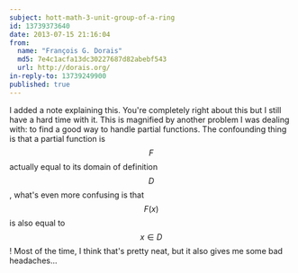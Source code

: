 ```yaml
---
subject: hott-math-3-unit-group-of-a-ring
id: 13739373640
date: 2013-07-15 21:16:04
from:
  name: "François G. Dorais"
  md5: 7e4c1acfa13dc30227687d82abebf543
  url: http://dorais.org/
in-reply-to: 13739249900
published: true
---
```

I added a note explaining this. You're completely right about this but I still have a hard time with it. This is magnified by another problem I was dealing with: to find a good way to handle partial functions. The confounding thing is that a partial function is $$F$$ actually equal to its domain of definition $$D$$, what's even more confusing is that $$F(x)$$ is also equal to $$x \in D$$! Most of the time, I think that's pretty neat, but it also gives me some bad headaches...
